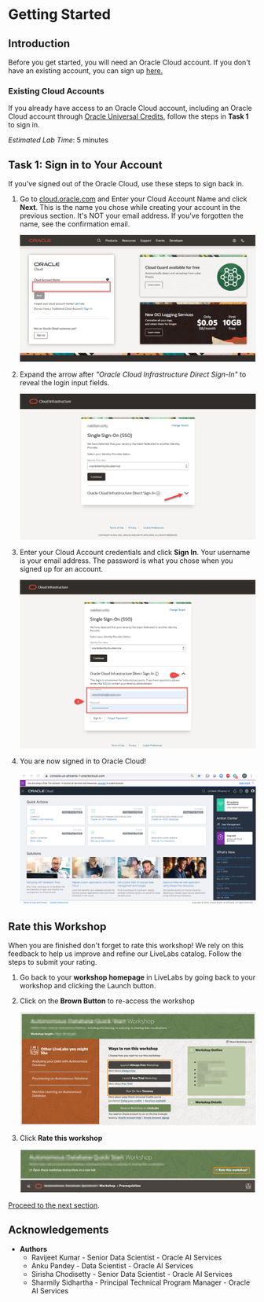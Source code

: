 # Getting Started

## Introduction

Before you get started, you will need an Oracle Cloud account.
If you don't have an existing account, you can sign up [here.](https://signup.cloud.oracle.com)

### Existing Cloud Accounts

If you already have access to an Oracle Cloud account, including an Oracle Cloud account through [Oracle Universal Credits](https://docs.oracle.com/en/cloud/get-started/subscriptions-cloud/csgsg/universal-credits.html), follow the steps in **Task 1** to sign in.

*Estimated Lab Time*: 5 minutes

## Task 1: Sign in to Your Account

If you've signed out of the Oracle Cloud, use these steps to sign back in.

1. Go to [cloud.oracle.com](https://cloud.oracle.com) and Enter your Cloud Account Name and click **Next**. This is the name you chose while creating your account in the previous section. It's NOT your email address. If you've forgotten the name, see the confirmation email.

    ![](https://raw.githubusercontent.com/oracle/learning-library/master/common/labs/cloud-login/images/cloud-oracle.png " ")

2. Expand the arrow after *"Oracle Cloud Infrastructure Direct Sign-In"* to reveal the login input fields.

    ![](https://raw.githubusercontent.com/oracle/learning-library/master/common/labs/cloud-login/images/cloud-login-tenant.png "")

3. Enter your Cloud Account credentials and click **Sign In**. Your username is your email address. The password is what you chose when you signed up for an account.

    ![](https://raw.githubusercontent.com/oracle/learning-library/master/common/labs/cloud-login/images/oci-signin.png "")

4. You are now signed in to Oracle Cloud!

    ![](https://raw.githubusercontent.com/oracle/learning-library/master/common/labs/cloud-login/images/oci-console-home-page.png "")

## **Rate this Workshop**
When you are finished don't forget to rate this workshop!  We rely on this feedback to help us improve and refine our LiveLabs catalog.  Follow the steps to submit your rating.

1.  Go back to your **workshop homepage** in LiveLabs by going back to your workshop and clicking the Launch button.
2.  Click on the **Brown Button** to re-access the workshop  

    ![](https://github.com/oracle/learning-library/blob/master/common/labs/cloud-login/images/workshop-homepage-2.png " ")

3.  Click **Rate this workshop**

    ![](https://github.com/oracle/learning-library/blob/master/common/labs/cloud-login/images/rate-this-workshop.png " ")

[Proceed to the next section](#next).

## **Acknowledgements**
* **Authors**
    * Ravijeet Kumar - Senior Data Scientist - Oracle AI Services
    * Anku Pandey - Data Scientist - Oracle AI Services
    * Sirisha Chodisetty - Senior Data Scientist - Oracle AI Services
    * Sharmily Sidhartha - Principal Technical Program Manager - Oracle AI Services
